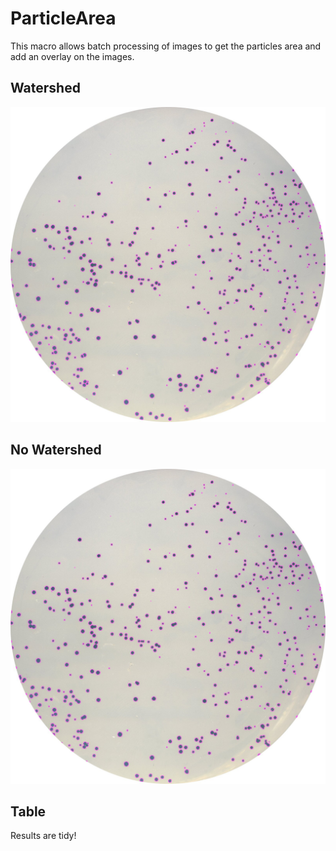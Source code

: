 # ParticleArea
This macro allows batch processing of images to get the particles area and add an overlay on the images. 

## Watershed
![Example screenshot](./output/7_ws.jpg)

## No Watershed
![Example screenshot](./output/7.jpg)

## Table
Results are tidy! 
